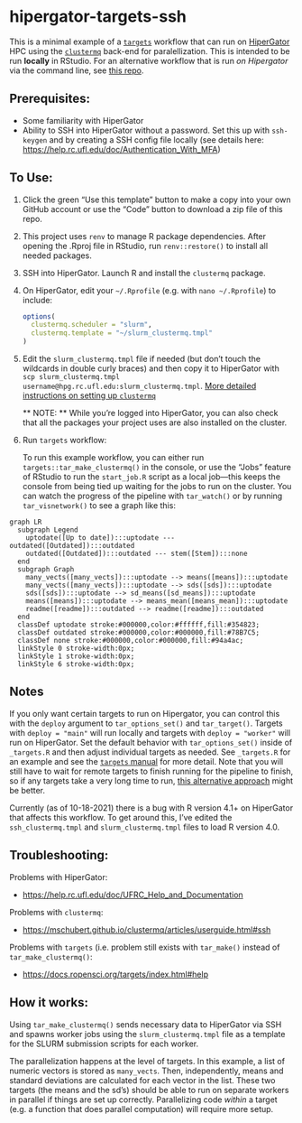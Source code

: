 
<!-- README.md is generated from README.Rmd. Please edit that file -->

# hipergator-targets-ssh

<!-- badges: start -->
<!-- badges: end -->

This is a minimal example of a
[`targets`](https://docs.ropensci.org/targets/) workflow that can run on
[HiperGator](https://www.rc.ufl.edu/services/hipergator/) HPC using the
[`clustermq`](https://mschubert.github.io/clustermq/) back-end for
paralellization. This is intended to be run **locally** in RStudio. For
an alternative workflow that is run *on Hipergator* via the command
line, see [this repo](https://github.com/BrunaLab/hipergator-targets).

## Prerequisites:

-   Some familiarity with HiperGator
-   Ability to SSH into HiperGator without a password. Set this up with
    `ssh-keygen` and by creating a SSH config file locally (see details
    here: <https://help.rc.ufl.edu/doc/Authentication_With_MFA>)

## To Use:

1.  Click the green “Use this template” button to make a copy into your
    own GitHub account or use the “Code” button to download a zip file
    of this repo.

2.  This project uses `renv` to manage R package dependencies. After
    opening the .Rproj file in RStudio, run `renv::restore()` to install
    all needed packages.

3.  SSH into HiperGator. Launch R and install the `clustermq` package.

4.  On HiperGator, edit your `~/.Rprofile` (e.g. with
    `nano ~/.Rprofile`) to include:

    ``` r
    options(
      clustermq.scheduler = "slurm",
      clustermq.template = "~/slurm_clustermq.tmpl"
    )
    ```

5.  Edit the `slurm_clustermq.tmpl` file if needed (but don’t touch the
    wildcards in double curly braces) and then copy it to HiperGator
    with
    `scp slurm_clustermq.tmpl username@hpg.rc.ufl.edu:slurm_clustermq.tmpl`.
    [More detailed instructions on setting up
    `clustermq`](https://mschubert.github.io/clustermq/articles/userguide.html)

    \*\* NOTE: \*\* While you’re logged into HiperGator, you can also
    check that all the packages your project uses are also installed on
    the cluster.

6.  Run `targets` workflow:

    To run this example workflow, you can either run
    `targets::tar_make_clustermq()` in the console, or use the “Jobs”
    feature of RStudio to run the `start_job.R` script as a local
    job—this keeps the console from being tied up waiting for the jobs
    to run on the cluster. You can watch the progress of the pipeline
    with `tar_watch()` or by running `tar_visnetwork()` to see a graph
    like this:

``` mermaid
graph LR
  subgraph Legend
    uptodate([Up to date]):::uptodate --- outdated([Outdated]):::outdated
    outdated([Outdated]):::outdated --- stem([Stem]):::none
  end
  subgraph Graph
    many_vects([many_vects]):::uptodate --> means([means]):::uptodate
    many_vects([many_vects]):::uptodate --> sds([sds]):::uptodate
    sds([sds]):::uptodate --> sd_means([sd_means]):::uptodate
    means([means]):::uptodate --> means_mean([means_mean]):::uptodate
    readme([readme]):::outdated --> readme([readme]):::outdated
  end
  classDef uptodate stroke:#000000,color:#ffffff,fill:#354823;
  classDef outdated stroke:#000000,color:#000000,fill:#78B7C5;
  classDef none stroke:#000000,color:#000000,fill:#94a4ac;
  linkStyle 0 stroke-width:0px;
  linkStyle 1 stroke-width:0px;
  linkStyle 6 stroke-width:0px;
```

## Notes

If you only want certain targets to run on Hipergator, you can control
this with the `deploy` argument to `tar_options_set()` and
`tar_target()`. Targets with `deploy = "main"` will run locally and
targets with `deploy = "worker"` will run on HiperGator. Set the default
behavior with `tar_options_set()` inside of `_targets.R` and then adjust
individual targets as needed. See `_targets.R` for an example and see
the [`targets`
manual](https://books.ropensci.org/targets/hpc.html#advanced) for more
detail. Note that you will still have to wait for remote targets to
finish running for the pipeline to finish, so if any targets take a very
long time to run, [this alternative
approach](https://github.com/BrunaLab/hipergator-targets) might be
better.

Currently (as of 10-18-2021) there is a bug with R version 4.1+ on
HiperGator that affects this workflow. To get around this, I’ve edited
the `ssh_clustermq.tmpl` and `slurm_clustermq.tmpl` files to load R
version 4.0.

## Troubleshooting:

Problems with HiperGator:

-   <https://help.rc.ufl.edu/doc/UFRC_Help_and_Documentation>

Problems with `clustermq`:

-   <https://mschubert.github.io/clustermq/articles/userguide.html#ssh>

Problems with `targets` (i.e. problem still exists with `tar_make()`
instead of `tar_make_clustermq()`:

-   <https://docs.ropensci.org/targets/index.html#help>

## How it works:

Using `tar_make_clustermq()` sends necessary data to HiperGator via SSH
and spawns worker jobs using the `slurm_clustermq.tmpl` file as a
template for the SLURM submission scripts for each worker.

The parallelization happens at the level of targets. In this example, a
list of numeric vectors is stored as `many_vects`. Then, independently,
means and standard deviations are calculated for each vector in the
list. These two targets (the means and the sd’s) should be able to run
on separate workers in parallel if things are set up correctly.
Parallelizing code *within* a target (e.g. a function that does parallel
computation) will require more setup.
